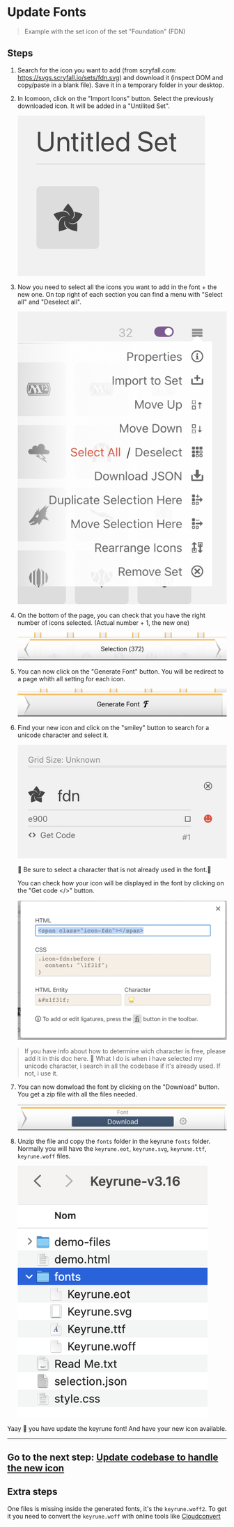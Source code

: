 # Update Fonts

> Example with the set icon of the set "Foundation" (FDN)

## Steps

1. Search for the icon you want to add (from scryfall.com: https://svgs.scryfall.io/sets/fdn.svg) and download it (inspect DOM and copy/paste in a blank file). Save it in a temporary folder in your desktop.

2. In Icomoon, click on the "Import Icons" button. Select the previously downloaded icon. It will be added in a "Untilited Set".

    ![import-icon](./images/import-icon.png)

3. Now you need to select all the icons you want to add in the font + the new one. On top right of each section you can find a menu with "Select all" and "Deselect all".

    ![select-all](./images/select-all.png)

4. On the bottom of the page, you can check that you have the right number of icons selected. (Actual number + 1, the new one)

    ![check-number](./images/check-number.png)

5. You can now click on the "Generate Font" button. You will be redirect to a page whith all setting for each icon.

    ![generate-font](./images/generate-font.png)

6. Find your new icon and click on the "smiley" button to search for a unicode character and select it.

    ![icon-settings](./images/icon-settings.png)

    🚧 Be sure to select a character that is not already used in the font.🚧

    You can check how your icon will be displayed in the font by clicking on the "Get code </>" button.

    ![preview-icon](./images/preview-icon.png)

> If you have info about how to determine wich character is free, please add it in this doc here. 🙏
> What I do is when i have selected my unicode character, i search in all the codebase if it's already used. If not, i use it.

7. You can now donwload the font by clicking on the "Download" button. You get a zip file with all the files needed.

    ![download-font](./images/download-font.png)

8. Unzip the file and copy the `fonts` folder in the keyrune `fonts` folder. Normally you will have the `keyrune.eot`, `keyrune.svg`, `keyrune.ttf`, `keyrune.woff` files.

    ![fonts-folder](./images/fonts-folder.png)

Yaay 🎉 you have update the keyrune font! And have your new icon available.

---
**Go to the next step: [Update codebase to handle the new icon](./UpdateCodebase.md)**
---

## Extra steps

One files is missing inside the generated fonts, it's the `keyrune.woff2`. To get it you need to convert the `keyrune.woff` with online tools like [Cloudconvert](https://cloudconvert.com/woff-to-woff2)